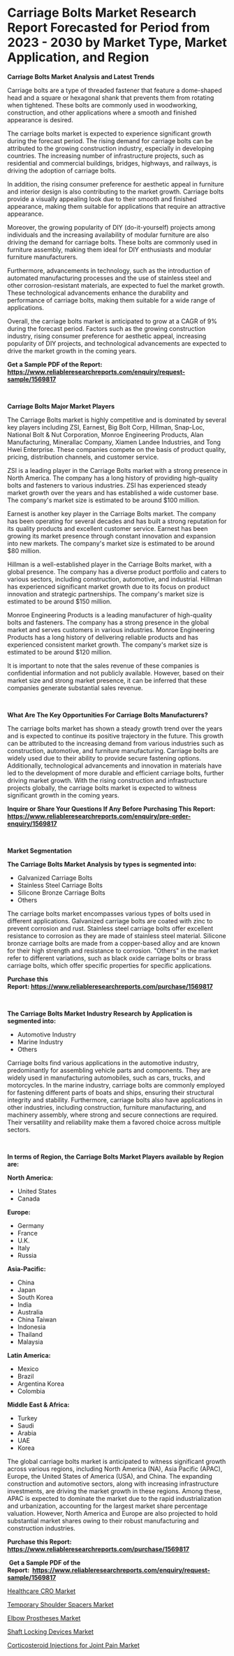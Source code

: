 <p><h1>Carriage Bolts Market Research Report Forecasted for Period from 2023 -  2030 by Market Type, Market Application, and Region</h1></p><p><strong>Carriage Bolts Market Analysis and Latest Trends</strong></p>
<p><p>Carriage bolts are a type of threaded fastener that feature a dome-shaped head and a square or hexagonal shank that prevents them from rotating when tightened. These bolts are commonly used in woodworking, construction, and other applications where a smooth and finished appearance is desired.</p><p>The carriage bolts market is expected to experience significant growth during the forecast period. The rising demand for carriage bolts can be attributed to the growing construction industry, especially in developing countries. The increasing number of infrastructure projects, such as residential and commercial buildings, bridges, highways, and railways, is driving the adoption of carriage bolts.</p><p>In addition, the rising consumer preference for aesthetic appeal in furniture and interior design is also contributing to the market growth. Carriage bolts provide a visually appealing look due to their smooth and finished appearance, making them suitable for applications that require an attractive appearance.</p><p>Moreover, the growing popularity of DIY (do-it-yourself) projects among individuals and the increasing availability of modular furniture are also driving the demand for carriage bolts. These bolts are commonly used in furniture assembly, making them ideal for DIY enthusiasts and modular furniture manufacturers.</p><p>Furthermore, advancements in technology, such as the introduction of automated manufacturing processes and the use of stainless steel and other corrosion-resistant materials, are expected to fuel the market growth. These technological advancements enhance the durability and performance of carriage bolts, making them suitable for a wide range of applications.</p><p>Overall, the carriage bolts market is anticipated to grow at a CAGR of 9% during the forecast period. Factors such as the growing construction industry, rising consumer preference for aesthetic appeal, increasing popularity of DIY projects, and technological advancements are expected to drive the market growth in the coming years.</p></p>
<p><strong>Get a Sample PDF of the Report:&nbsp; <a href="https://www.reliableresearchreports.com/enquiry/request-sample/1569817">https://www.reliableresearchreports.com/enquiry/request-sample/1569817</a></strong></p>
<p>&nbsp;</p>
<p><strong>Carriage Bolts Major Market Players</strong></p>
<p><p>The Carriage Bolts market is highly competitive and is dominated by several key players including ZSI, Earnest, Big Bolt Corp, Hillman, Snap-Loc, National Bolt & Nut Corporation, Monroe Engineering Products, Alan Manufacturing, Minerallac Company, Xiamen Landee Industries, and Tong Hwei Enterprise. These companies compete on the basis of product quality, pricing, distribution channels, and customer service.</p><p>ZSI is a leading player in the Carriage Bolts market with a strong presence in North America. The company has a long history of providing high-quality bolts and fasteners to various industries. ZSI has experienced steady market growth over the years and has established a wide customer base. The company's market size is estimated to be around $100 million.</p><p>Earnest is another key player in the Carriage Bolts market. The company has been operating for several decades and has built a strong reputation for its quality products and excellent customer service. Earnest has been growing its market presence through constant innovation and expansion into new markets. The company's market size is estimated to be around $80 million.</p><p>Hillman is a well-established player in the Carriage Bolts market, with a global presence. The company has a diverse product portfolio and caters to various sectors, including construction, automotive, and industrial. Hillman has experienced significant market growth due to its focus on product innovation and strategic partnerships. The company's market size is estimated to be around $150 million.</p><p>Monroe Engineering Products is a leading manufacturer of high-quality bolts and fasteners. The company has a strong presence in the global market and serves customers in various industries. Monroe Engineering Products has a long history of delivering reliable products and has experienced consistent market growth. The company's market size is estimated to be around $120 million.</p><p>It is important to note that the sales revenue of these companies is confidential information and not publicly available. However, based on their market size and strong market presence, it can be inferred that these companies generate substantial sales revenue.</p></p>
<p>&nbsp;</p>
<p><strong>What Are The Key Opportunities For Carriage Bolts Manufacturers?</strong></p>
<p><p>The carriage bolts market has shown a steady growth trend over the years and is expected to continue its positive trajectory in the future. This growth can be attributed to the increasing demand from various industries such as construction, automotive, and furniture manufacturing. Carriage bolts are widely used due to their ability to provide secure fastening options. Additionally, technological advancements and innovation in materials have led to the development of more durable and efficient carriage bolts, further driving market growth. With the rising construction and infrastructure projects globally, the carriage bolts market is expected to witness significant growth in the coming years.</p></p>
<p><strong>Inquire or Share Your Questions If Any Before Purchasing This Report: <a href="https://www.reliableresearchreports.com/enquiry/pre-order-enquiry/1569817">https://www.reliableresearchreports.com/enquiry/pre-order-enquiry/1569817</a></strong></p>
<p>&nbsp;</p>
<p><strong>Market Segmentation</strong></p>
<p><strong>The Carriage Bolts Market Analysis by types is segmented into:</strong></p>
<p><ul><li>Galvanized Carriage Bolts</li><li>Stainless Steel Carriage Bolts</li><li>Silicone Bronze Carriage Bolts</li><li>Others</li></ul></p>
<p><p>The carriage bolts market encompasses various types of bolts used in different applications. Galvanized carriage bolts are coated with zinc to prevent corrosion and rust. Stainless steel carriage bolts offer excellent resistance to corrosion as they are made of stainless steel material. Silicone bronze carriage bolts are made from a copper-based alloy and are known for their high strength and resistance to corrosion. "Others" in the market refer to different variations, such as black oxide carriage bolts or brass carriage bolts, which offer specific properties for specific applications.</p></p>
<p><strong>Purchase this Report:&nbsp;<a href="https://www.reliableresearchreports.com/purchase/1569817">https://www.reliableresearchreports.com/purchase/1569817</a></strong></p>
<p>&nbsp;</p>
<p><strong>The Carriage Bolts Market Industry Research by Application is segmented into:</strong></p>
<p><ul><li>Automotive Industry</li><li>Marine Industry</li><li>Others</li></ul></p>
<p><p>Carriage bolts find various applications in the automotive industry, predominantly for assembling vehicle parts and components. They are widely used in manufacturing automobiles, such as cars, trucks, and motorcycles. In the marine industry, carriage bolts are commonly employed for fastening different parts of boats and ships, ensuring their structural integrity and stability. Furthermore, carriage bolts also have applications in other industries, including construction, furniture manufacturing, and machinery assembly, where strong and secure connections are required. Their versatility and reliability make them a favored choice across multiple sectors.</p></p>
<p>&nbsp;</p>
<p><strong>In terms of Region, the Carriage Bolts Market Players available by Region are:</strong></p>
<p>
    <p> <strong> North America: </strong>
        <ul>
            <li>United States</li>
            <li>Canada</li>
        </ul>
        </p> 
    <p> <strong> Europe: </strong>
        <ul>
            <li>Germany</li>
            <li>France</li>
            <li>U.K.</li>
            <li>Italy</li>
            <li>Russia</li>
        </ul>
        </p> 
    <p> <strong> Asia-Pacific: </strong>
        <ul>
            <li>China</li>
            <li>Japan</li>
            <li>South Korea</li>
            <li>India</li>
            <li>Australia</li>
            <li>China Taiwan</li>
            <li>Indonesia</li>
            <li>Thailand</li>
            <li>Malaysia</li>
        </ul>
        </p> 
    <p> <strong> Latin America: </strong>
        <ul>
            <li>Mexico</li>
            <li>Brazil</li>
            <li>Argentina Korea</li>
            <li>Colombia</li>
        </ul>
        </p> 
    <p> <strong> Middle East & Africa: </strong>
        <ul>
            <li>Turkey</li>
            <li>Saudi</li>
            <li>Arabia</li>
            <li>UAE</li>
            <li>Korea</li>
        </ul>
    </p>
    </p>
<p><p>The global carriage bolts market is anticipated to witness significant growth across various regions, including North America (NA), Asia Pacific (APAC), Europe, the United States of America (USA), and China. The expanding construction and automotive sectors, along with increasing infrastructure investments, are driving the market growth in these regions. Among these, APAC is expected to dominate the market due to the rapid industrialization and urbanization, accounting for the largest market share percentage valuation. However, North America and Europe are also projected to hold substantial market shares owing to their robust manufacturing and construction industries.</p></p>
<p><strong>Purchase this Report: <a href="https://www.reliableresearchreports.com/purchase/1569817">https://www.reliableresearchreports.com/purchase/1569817</a></strong></p>
<p>&nbsp;<strong>Get a Sample PDF of the Report:&nbsp;&nbsp;<a href="https://www.reliableresearchreports.com/enquiry/request-sample/1569817">https://www.reliableresearchreports.com/enquiry/request-sample/1569817</a></strong></p>
<p><strong></strong></p>
<p><p><a href="https://medium.com/@adibooy632501/healthcare-cro-market-trends-and-market-analysis-forecasted-for-period-2023-2030-8c4996da6a1a">Healthcare CRO Market</a></p><p><a href="https://www.linkedin.com/pulse/temporary-shoulder-spacers-market-size-growth-forecast-1gswe/">Temporary Shoulder Spacers Market</a></p><p><a href="https://www.linkedin.com/pulse/elbow-prostheses-market-research-report-provides-thorough-2u0ve/">Elbow Prostheses Market</a></p><p><a href="https://github.com/rahu1502/Market-Research-Report-List-1/blob/main/shaft-locking-devices-market.md">Shaft Locking Devices Market</a></p><p><a href="https://medium.com/@fitanstorm7845/corticosteroid-injections-for-joint-pain-market-report-reveals-the-latest-trends-and-growth-a546ca720093">Corticosteroid Injections for Joint Pain Market</a></p></p>